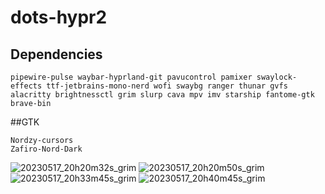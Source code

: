 # dots-hypr2

## Dependencies
```
pipewire-pulse waybar-hyprland-git pavucontrol pamixer swaylock-effects ttf-jetbrains-mono-nerd wofi swaybg ranger thunar gvfs alacritty brightnessctl grim slurp cava mpv imv starship fantome-gtk brave-bin 
```
##GTK
```
Nordzy-cursors 
Zafiro-Nord-Dark
```
![20230517_20h20m32s_grim](https://github.com/saint49g/dots-hypr2/assets/131678603/fb2efcdb-cb3c-40a6-87d0-0dbf75a78061)
![20230517_20h20m50s_grim](https://github.com/saint49g/dots-hypr2/assets/131678603/7174a97d-773e-4b70-a8fe-ab0f19bc7432)
![20230517_20h33m45s_grim](https://github.com/saint49g/dots-hypr2/assets/131678603/b0336c9a-1855-479b-bddc-6c1042cb08a5)
![20230517_20h40m45s_grim](https://github.com/saint49g/dots-hypr2/assets/131678603/ddd949a7-88ca-4635-a1db-45755696585a)
